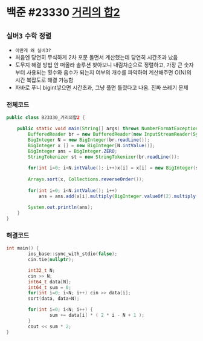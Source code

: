 # 백준 #23330 [거리의 합2](https://www.acmicpc.net/problem/23330)
`실버3` `수학` `정렬`
---
- `이딴게 왜 실버3?`
- 처음엔 당연히 무식하게 2차 포문 돌면서 계산했는데 당연히 시간초과 났음
- 도무지 해결 방법 안 떠올라 솔루션 찾아보니 내림차순으로 정렬하고, 가장 큰 숫자부터 사용되는 횟수와 음수가 되는지 여부의 개수를 파악하여 계산해주면 O(N)의 시간 복잡도로 해결 가능함
- 자바로 푸니 bigint넣으면 시간초과, 그냥 풀면 틀렸다고 나옴. 진짜 쓰레기 문제

### 전체코드
```java
public class B23330_거리의합2 {

	public static void main(String[] args) throws NumberFormatException, IOException {
		BufferedReader br = new BufferedReader(new InputStreamReader(System.in));
		BigInteger N = new BigInteger(br.readLine());
		BigInteger x [] = new BigInteger[N.intValue()];
		BigInteger ans = BigInteger.ZERO;
		StringTokenizer st = new StringTokenizer(br.readLine());
		
		for(int i=0; i<N.intValue(); i++)x[i] = x[i] = new BigInteger(st.nextToken());
		
		Arrays.sort(x, Collections.reverseOrder());
		
		for(int i=0; i<N.intValue(); i++) 
			ans = ans.add(x[i].multiply(BigInteger.valueOf(2).multiply(N.subtract(BigInteger.ONE).subtract(BigInteger.valueOf(2).multiply(BigInteger.valueOf(i))))));
		
		System.out.println(ans);
	}
}

```

### 해결코드
```cpp
int main() {
        ios_base::sync_with_stdio(false);
        cin.tie(nullptr);

        int32_t N;
        cin >> N;
        int64_t data[N];
        int64_t sum = 0;
        for(int i=0; i<N; i++) cin >> data[i];
        sort(data, data+N);

        for(int i=0; i<N; i++) {
                sum += data[i] * ( 2 * i - N + 1 );
        }
        cout << sum * 2;
}
```
